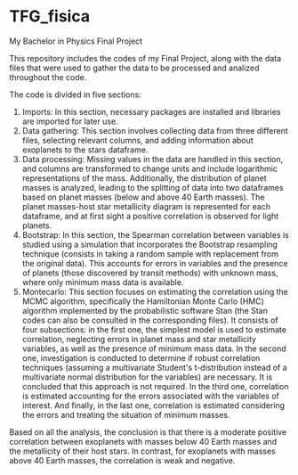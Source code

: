 # TFG_fisica
My Bachelor in Physics Final Project

This repository includes the codes of my Final Project, along with the data files that were used to gather the data to be processed and analized throughout the code.

The code is divided in five sections:

1. Imports: In this section, necessary packages are installed and libraries are imported for later use.
2. Data gathering: This section involves collecting data from three different files, selecting relevant columns, and adding information about exoplanets to the stars dataframe.
3. Data processing: Missing values in the data are handled in this section, and columns are transformed to change units and include logarithmic representations of the mass. Additionally, the distribution of planet masses is analyzed, leading to the splitting of data into two dataframes based on planet masses (below and above 40 Earth masses). The planet masses-host star metallicity diagram is represented for each dataframe, and at first sight a positive correlation is observed for light planets.
4. Bootstrap: In this section, the Spearman correlation between variables is studied using a simulation that incorporates the Bootstrap resampling technique (consists in taking a random sample with replacement from the original data). This accounts for errors in variables and the presence of planets (those discovered by transit methods) with unknown mass, where only minimum mass data is available.
5. Montecarlo: This section focuses on estimating the correlation using the MCMC algorithm, specifically the Hamiltonian Monte Carlo (HMC) algorithm implemented by the probabilistic software Stan (the Stan codes can also be consulted in the corresponding files). It consists of four subsections: in the first one, the simplest model is used to estimate correlation, neglecting errors in planet mass and star metallicity variables, as well as the presence of minimum mass data. In the second one, investigation is conducted to determine if robust correlation techniques (assuming a multivariate Student's t-distribution instead of a multivariate normal distribution for the variables) are necessary. It is concluded that this approach is not required. In the third one, correlation is estimated accounting for the errors associated with the variables of interest. And finally, in the last one, correlation is estimated considering the errors and treating the situation of minimum masses. 

Based on all the analysis, the conclusion is that there is a moderate positive correlation between exoplanets with masses below 40 Earth masses and the metallicity of their host stars. In contrast, for exoplanets with masses above 40 Earth masses, the correlation is weak and negative.
